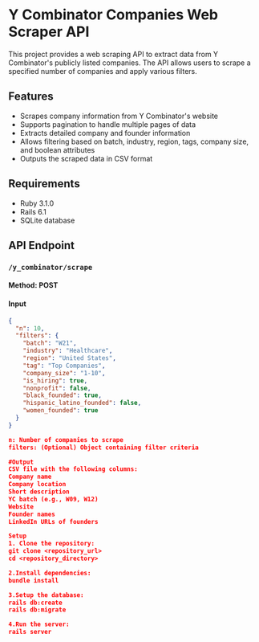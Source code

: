 # Y Combinator Companies Web Scraper API

This project provides a web scraping API to extract data from Y Combinator's publicly listed companies. The API allows users to scrape a specified number of companies and apply various filters.

## Features

- Scrapes company information from Y Combinator's website
- Supports pagination to handle multiple pages of data
- Extracts detailed company and founder information
- Allows filtering based on batch, industry, region, tags, company size, and boolean attributes
- Outputs the scraped data in CSV format

## Requirements

- Ruby 3.1.0
- Rails 6.1
- SQLite database

## API Endpoint

### `/y_combinator/scrape`

#### Method: POST

#### Input

```json
{
  "n": 10,
  "filters": {
    "batch": "W21",
    "industry": "Healthcare",
    "region": "United States",
    "tag": "Top Companies",
    "company_size": "1-10",
    "is_hiring": true,
    "nonprofit": false,
    "black_founded": true,
    "hispanic_latino_founded": false,
    "women_founded": true
  }
}

n: Number of companies to scrape
filters: (Optional) Object containing filter criteria

#Output
CSV file with the following columns:
Company name
Company location
Short description
YC batch (e.g., W09, W12)
Website
Founder names
LinkedIn URLs of founders

Setup
1. Clone the repository:
git clone <repository_url>
cd <repository_directory>

2.Install dependencies:
bundle install

3.Setup the database:
rails db:create
rails db:migrate

4.Run the server:
rails server

```
